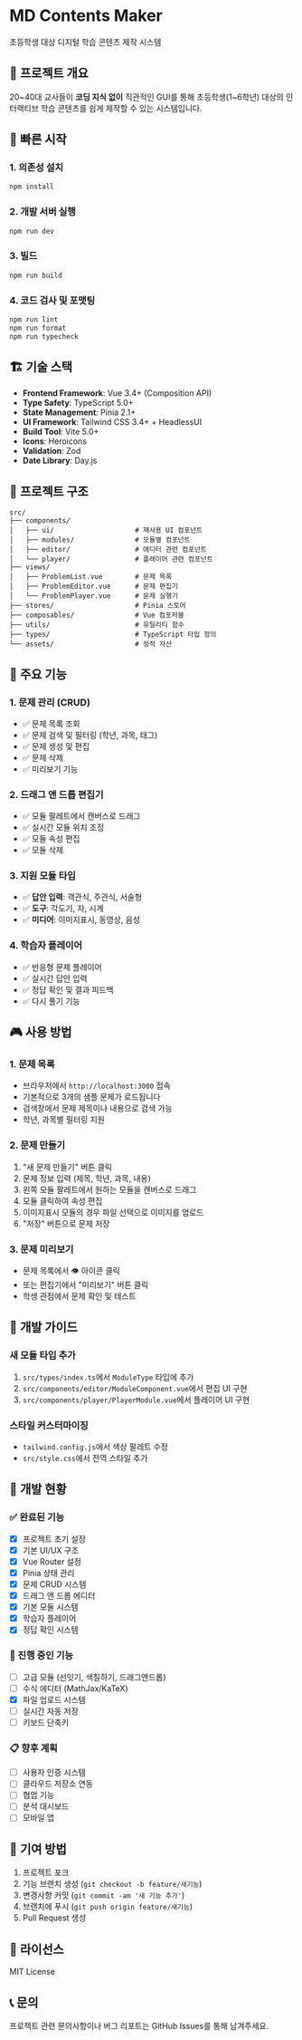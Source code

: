 # MD Contents Maker

초등학생 대상 디지털 학습 콘텐츠 제작 시스템

## 🎯 프로젝트 개요

20~40대 교사들이 **코딩 지식 없이** 직관적인 GUI를 통해 초등학생(1~6학년) 대상의 인터랙티브 학습 콘텐츠를 쉽게 제작할 수 있는 시스템입니다.

## 🚀 빠른 시작

### 1. 의존성 설치
```bash
npm install
```

### 2. 개발 서버 실행
```bash
npm run dev
```

### 3. 빌드
```bash
npm run build
```

### 4. 코드 검사 및 포맷팅
```bash
npm run lint
npm run format
npm run typecheck
```

## 🏗️ 기술 스택

- **Frontend Framework**: Vue 3.4+ (Composition API)
- **Type Safety**: TypeScript 5.0+
- **State Management**: Pinia 2.1+
- **UI Framework**: Tailwind CSS 3.4+ + HeadlessUI
- **Build Tool**: Vite 5.0+
- **Icons**: Heroicons
- **Validation**: Zod
- **Date Library**: Day.js

## 📁 프로젝트 구조

```
src/
├── components/
│   ├── ui/                    # 재사용 UI 컴포넌트
│   ├── modules/               # 모듈별 컴포넌트
│   ├── editor/                # 에디터 관련 컴포넌트
│   └── player/                # 플레이어 관련 컴포넌트
├── views/
│   ├── ProblemList.vue        # 문제 목록
│   ├── ProblemEditor.vue      # 문제 편집기
│   └── ProblemPlayer.vue      # 문제 실행기
├── stores/                    # Pinia 스토어
├── composables/               # Vue 컴포저블
├── utils/                     # 유틸리티 함수
├── types/                     # TypeScript 타입 정의
└── assets/                    # 정적 자산
```

## 🎨 주요 기능

### 1. 문제 관리 (CRUD)
- ✅ 문제 목록 조회
- ✅ 문제 검색 및 필터링 (학년, 과목, 태그)
- ✅ 문제 생성 및 편집
- ✅ 문제 삭제
- ✅ 미리보기 기능

### 2. 드래그 앤 드롭 편집기
- ✅ 모듈 팔레트에서 캔버스로 드래그
- ✅ 실시간 모듈 위치 조정
- ✅ 모듈 속성 편집
- ✅ 모듈 삭제

### 3. 지원 모듈 타입
- ✅ **답안 입력**: 객관식, 주관식, 서술형
- ✅ **도구**: 각도기, 자, 시계
- ✅ **미디어**: 이미지표시, 동영상, 음성

### 4. 학습자 플레이어
- ✅ 반응형 문제 플레이어
- ✅ 실시간 답안 입력
- ✅ 정답 확인 및 결과 피드백
- ✅ 다시 풀기 기능

## 🎮 사용 방법

### 1. 문제 목록
- 브라우저에서 `http://localhost:3000` 접속
- 기본적으로 3개의 샘플 문제가 로드됩니다
- 검색창에서 문제 제목이나 내용으로 검색 가능
- 학년, 과목별 필터링 지원

### 2. 문제 만들기
1. "새 문제 만들기" 버튼 클릭
2. 문제 정보 입력 (제목, 학년, 과목, 내용)
3. 왼쪽 모듈 팔레트에서 원하는 모듈을 캔버스로 드래그
4. 모듈 클릭하여 속성 편집
5. 이미지표시 모듈의 경우 파일 선택으로 이미지를 업로드
6. "저장" 버튼으로 문제 저장

### 3. 문제 미리보기
- 문제 목록에서 👁️ 아이콘 클릭
- 또는 편집기에서 "미리보기" 버튼 클릭
- 학생 관점에서 문제 확인 및 테스트

## 🔧 개발 가이드

### 새 모듈 타입 추가
1. `src/types/index.ts`에서 `ModuleType` 타입에 추가
2. `src/components/editor/ModuleComponent.vue`에서 편집 UI 구현
3. `src/components/player/PlayerModule.vue`에서 플레이어 UI 구현

### 스타일 커스터마이징
- `tailwind.config.js`에서 색상 팔레트 수정
- `src/style.css`에서 전역 스타일 추가

## 📝 개발 현황

### ✅ 완료된 기능
- [x] 프로젝트 초기 설정
- [x] 기본 UI/UX 구조
- [x] Vue Router 설정
- [x] Pinia 상태 관리
- [x] 문제 CRUD 시스템
- [x] 드래그 앤 드롭 에디터
- [x] 기본 모듈 시스템
- [x] 학습자 플레이어
- [x] 정답 확인 시스템

### 🚧 진행 중인 기능
- [ ] 고급 모듈 (선잇기, 색칠하기, 드래그앤드롭)
- [ ] 수식 에디터 (MathJax/KaTeX)
- [x] 파일 업로드 시스템
- [ ] 실시간 자동 저장
- [ ] 키보드 단축키

### 📋 향후 계획
- [ ] 사용자 인증 시스템
- [ ] 클라우드 저장소 연동
- [ ] 협업 기능
- [ ] 분석 대시보드
- [ ] 모바일 앱

## 🤝 기여 방법

1. 프로젝트 포크
2. 기능 브랜치 생성 (`git checkout -b feature/새기능`)
3. 변경사항 커밋 (`git commit -am '새 기능 추가'`)
4. 브랜치에 푸시 (`git push origin feature/새기능`)
5. Pull Request 생성

## 📄 라이선스

MIT License

## 📞 문의

프로젝트 관련 문의사항이나 버그 리포트는 GitHub Issues를 통해 남겨주세요.